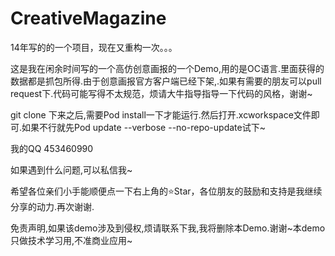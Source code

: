 # CreativeMagazine

14年写的的一个项目，现在又重构一次。。。

这是我在闲余时间写的一个高仿创意画报的一个Demo,用的是OC语言.里面获得的数据都是抓包所得.由于创意画报官方客户端已经下架,.如果有需要的朋友可以pull request下.代码可能写得不太规范，烦请大牛指导指导一下代码的风格，谢谢~

git clone 下来之后,需要Pod install一下才能运行.然后打开.xcworkspace文件即可.如果不行就先Pod update --verbose --no-repo-update试下~

我的QQ 453460990

如果遇到什么问题,可以私信我~

希望各位亲们小手能顺便点一下右上角的⭐️Star，各位朋友的鼓励和支持是我继续分享的动力.再次谢谢.

免责声明,如果该demo涉及到侵权,烦请联系下我,我将删除本Demo.谢谢~本demo只做技术学习用,不准商业应用~
